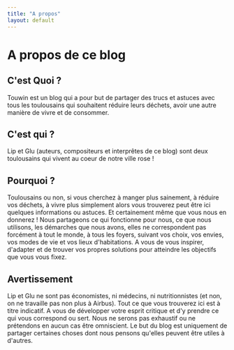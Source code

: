 ```yaml
---
title: "A propos"
layout: default
---
```


# A propos de ce blog

## C'est Quoi ?

Touwin est un blog qui a pour but de partager des trucs et astuces avec tous les toulousains qui souhaitent réduire leurs déchets, avoir une autre manière de vivre et de consommer.


## C'est qui ?

Lip et Glu (auteurs, compositeurs et interprêtes de ce blog) sont deux toulousains qui vivent au coeur de notre ville rose !


## Pourquoi ?

Toulousains ou non, si vous cherchez à manger plus sainement, à réduire vos déchets, à vivre plus simplement alors vous trouverez peut être ici quelques informations ou astuces. Et certainement même que vous nous en donnerez !
Nous partageons ce qui fonctionne pour nous, ce que nous utilisons, les démarches que nous avons, elles ne correspondent pas forcément à tout le monde, à tous les foyers, suivant vos choix, vos envies, vos modes de vie et vos lieux d'habitations. A vous de vous inspirer, d'adapter et de trouver vos propres solutions pour atteindre les objectifs que vous vous fixez.


## Avertissement

Lip et Glu ne sont pas économistes, ni médecins, ni nutritionnistes (et non, on ne travaille pas non plus à Airbus).
Tout ce que vous trouverez ici est à titre indicatif. A vous de développer votre esprit critique et d'y prendre ce qui vous correspond ou sert.
Nous ne serons pas exhaustif ou ne prétendons en aucun cas être omniscient. Le but du blog est uniquement de partager certaines choses dont nous pensons qu'elles peuvent être utiles à d'autres.
